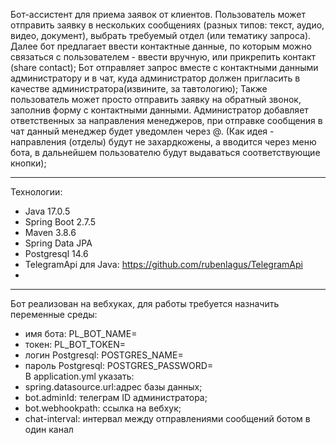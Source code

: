 Бот-ассистент для приема заявок от клиентов.
Пользователь может отправить заявку в нескольких сообщениях (разных типов: текст, аудио, видео, документ), выбрать требуемый отдел (или тематику запроса). Далее бот предлагает ввести контактные данные, по которым можно связаться с пользователем - ввести вручную, или прикрепить контакт (share contact);
Бот отправляет запрос вместе с контактными данными администратору и в чат, куда администратор должен пригласить в качестве администратора(извините, за тавтологию);
Также пользователь может просто отправить заявку на обратный звонок, заполнив форму с контактными данными.
Администратор добавляет ответственных за направления менеджеров, при отправке сообщения в чат данный менеджер будет уведомлен через @.
(Как идея - направления (отделы) будут не захардкожены, а вводится через меню бота, в дальнейшем пользователю будут выдаваться соответствующие кнопки);

_________________
Технологии:   
- Java 17.0.5   
- Spring Boot 2.7.5   
- Maven 3.8.6
- Spring Data JPA
- Postgresql 14.6
- TelegramApi для Java: https://github.com/rubenlagus/TelegramApi
- 



_________________
Бот реализован на вебхуках, для работы требуется назначить переменные среды:
- имя бота: PL_BOT_NAME=
- токен: PL_BOT_TOKEN=
- логин Postgresql: POSTGRES_NAME=
- пароль Postgresql: POSTGRES_PASSWORD=  
  В application.yml указать:
- spring.datasource.url:адрес базы данных;
- bot.adminId: телеграм ID администратора;
- bot.webhookpath: ссылка на вебхук;
- chat-interval: интервал между отправлениями сообщений ботом в один канал